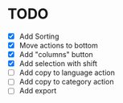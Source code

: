 # TODO

- [X] Add Sorting
- [X] Move actions to bottom
- [X] Add "columns" button
- [X] Add selection with shift
- [ ] Add copy to language action
- [ ] Add copy to category action
- [ ] Add export
